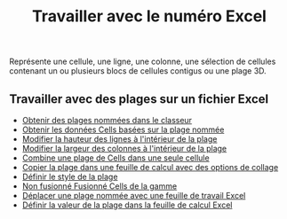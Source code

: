 ﻿---
title: Travailler avec le numéro Excel
second_title: Documen
linktitle: Rang
type: docs
url: /fr/ranges/
aliases: [/working-with-ranges/]
keywords: Working with ranges on an Excel fil
description: Comment utiliser les plages dans un fichier Excel avec Aspose.Cells Cloud REST API. Le SDK prend en charge différents langages de développement, notamment Android, C#, Go, Java, NodeJS, Perl, PHP, Python, Ruby et Swift.
weight: 100
kwords: Excel, Office Cloud, REST API, Feuille de calcul, PDF, CSV, Json, Markdown, Utilisation de plages sur un fichier Excel
---
Représente une cellule, une ligne, une colonne, une sélection de cellules contenant un ou plusieurs blocs de cellules contigus ou une plage 3D.

## Travailler avec des plages sur un fichier Excel

- [Obtenir des plages nommées dans le classeur](/cells/fr/get-named-ranges-inside-the-workbook/)
- [Obtenir les données Cells basées sur la plage nommée](/cells/fr/get-cells-data-based-on-named-range/)
- [Modifier la hauteur des lignes à l'intérieur de la plage](/cells/fr/cells/change-heights-of-rows-inside-the-range/)
- [Modifier la largeur des colonnes à l'intérieur de la plage](/cells/fr/change-widths-of-columns-inside-the-range/)
- [Combine une plage de Cells dans une seule cellule](/cells/fr/combines-a-range-of-cells-into-a-single-cell/)
- [Copier la plage dans une feuille de calcul avec des options de collage](/cells/fr/copy-range-in-a-worksheet-with-paste-options/)
- [Définir le style de la plage](/cells/fr/set-the-style-of-the-range/)
- [Non fusionné Fusionné Cells de la gamme](/cells/fr/unmerge-merged-cells-of-the-range/)
- [Déplacer une plage nommée avec une feuille de travail Excel](/cells/fr/move-a-named-ranged-with-a-excel-worksheet/)
- [Définir la valeur de la plage dans la feuille de calcul Excel](/cells/fr/ranges/set-value/)
